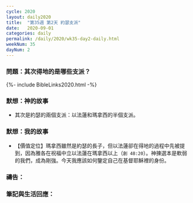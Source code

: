 ```yaml
---
cycle: 2020
layout: daily2020
title:  "第35週 第2天 約瑟支派"
date:   2020-09-01
categories: daily
permalink: /daily/2020/wk35-day2-daily.html
weekNum: 35
dayNum: 2
---
```


### 問題：其次得地的是哪些支派？

{%- include BibleLinks2020.html -%}

### 默想：神的故事 
+ 其次是約瑟的兩個支派：以法蓮和瑪拿西的半個支派。

### 默想：我的故事 
+ 【價值定位】瑪拿西雖然是約瑟的長子，但以法蓮卻在得地的過程中先被提到，因為雅各在祝福中立以法蓮在瑪拿西以上（`創 48:20`）。神揀選本是軟弱的我們，成為剛強。今天我應該如何鑒定自己在基督耶穌裡的身份。

### 禱告：

### 筆記與生活回應：

